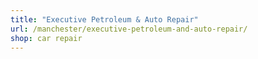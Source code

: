 ```yaml
---
title: "Executive Petroleum & Auto Repair"
url: /manchester/executive-petroleum-and-auto-repair/
shop: car repair
---
```

